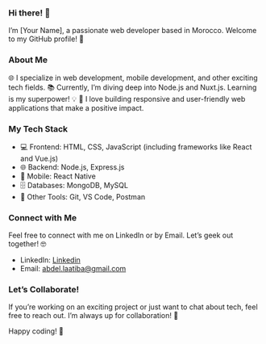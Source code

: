 <!--
**AbdoLaatiba/AbdoLaatiba** is a ✨ _special_ ✨ repository because its `README.md` (this file) appears on your GitHub profile.

Here are some ideas to get you started:

- 🔭 I’m currently working on ...
- 🌱 I’m currently learning ...
- 👯 I’m looking to collaborate on ...
- 🤔 I’m looking for help with ...
- 💬 Ask me about ...
- 📫 How to reach me: ...
- 😄 Pronouns: ...
- ⚡ Fun fact: ...
-->

### Hi there! 👋
I’m [Your Name], a passionate web developer based in Morocco. Welcome to my GitHub profile! 🌟

### About Me
🌐 I specialize in web development, mobile development, and other exciting tech fields.
📚 Currently, I’m diving deep into Node.js and Nuxt.js. Learning is my superpower! 💡
🚀 I love building responsive and user-friendly web applications that make a positive impact.
### My Tech Stack
- 💻 Frontend: HTML, CSS, JavaScript (including frameworks like React and Vue.js)
- 🌐 Backend: Node.js, Express.js
- 📱 Mobile: React Native
- 🗄️ Databases: MongoDB, MySQL
- 🚀 Other Tools: Git, VS Code, Postman
### Connect with Me
Feel free to connect with me on LinkedIn or by Email. Let’s geek out together! 🤓

- LinkedIn: [Linkedin](https://www.linkedin.com/in/abdelwahd-laatiba-96097b151?utm_source=share&utm_campaign=share_via&utm_content=profile&utm_medium=android_app)
- Email: abdel.laatiba@gmail.com

### Let’s Collaborate!
If you’re working on an exciting project or just want to chat about tech, feel free to reach out. I’m always up for collaboration! 🤝

Happy coding! 🚀
